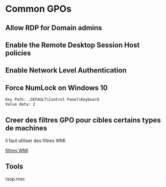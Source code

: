
# Common GPOs
## Allow RDP for Domain admins
## Enable the Remote Desktop Session Host policies
## Enable Network Level Authentication
## Force NumLock on Windows 10
```cmd
Key Path: .DEFAULT\Control Panel\Keyboard
Value data: 2
```
## Creer des filtres GPO pour cibles certains types de machines
Il faut utiliser des filtres WMI

[filtres WMI](https://learn.microsoft.com/en-us/windows/security/operating-system-security/network-security/windows-firewall/create-wmi-filters-for-the-gpo)

## Tools
rsop.msc

